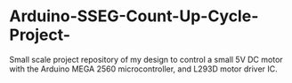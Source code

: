 # Arduino-SSEG-Count-Up-Cycle-Project-
Small scale project repository of my design to control a small 5V DC motor with the Arduino MEGA 2560 microcontroller, and L293D motor driver IC.
